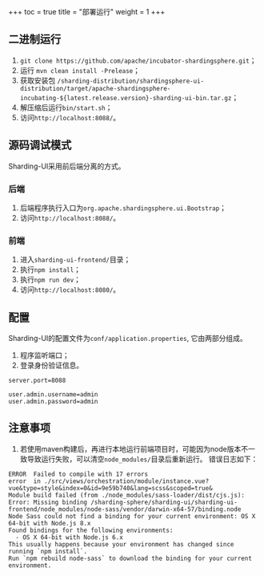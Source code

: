 +++
toc = true
title = "部署运行"
weight = 1
+++

## 二进制运行

1. `git clone https://github.com/apache/incubator-shardingsphere.git`；
1. 运行 `mvn clean install -Prelease`；
1. 获取安装包 `/sharding-distribution/shardingsphere-ui-distribution/target/apache-shardingsphere-incubating-${latest.release.version}-sharding-ui-bin.tar.gz`；
1. 解压缩后运行`bin/start.sh`；
1. 访问`http://localhost:8088/`。

## 源码调试模式

Sharding-UI采用前后端分离的方式。

### 后端

1. 后端程序执行入口为`org.apache.shardingsphere.ui.Bootstrap`；
1. 访问`http://localhost:8088/`。

### 前端

1. 进入`sharding-ui-frontend/`目录；
1. 执行`npm install`；
1. 执行`npm run dev`；
1. 访问`http://localhost:8080/`。

## 配置

Sharding-UI的配置文件为`conf/application.properties`, 它由两部分组成。

1. 程序监听端口；
1. 登录身份验证信息。

```properties
server.port=8088

user.admin.username=admin
user.admin.password=admin
```

## 注意事项

1. 若使用maven构建后，再进行本地运行前端项目时，可能因为node版本不一致导致运行失败，可以清空`node_modules/`目录后重新运行。
错误日志如下：

```
ERROR  Failed to compile with 17 errors
error  in ./src/views/orchestration/module/instance.vue?vue&type=style&index=0&id=9e59b740&lang=scss&scoped=true&
Module build failed (from ./node_modules/sass-loader/dist/cjs.js):
Error: Missing binding /sharding-sphere/sharding-ui/sharding-ui-frontend/node_modules/node-sass/vendor/darwin-x64-57/binding.node
Node Sass could not find a binding for your current environment: OS X 64-bit with Node.js 8.x
Found bindings for the following environments:
  - OS X 64-bit with Node.js 6.x
This usually happens because your environment has changed since running `npm install`.
Run `npm rebuild node-sass` to download the binding for your current environment.
```
